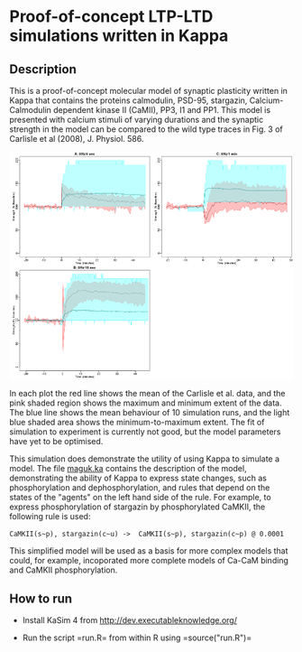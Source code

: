 Proof-of-concept LTP-LTD simulations written in Kappa
=====================================================

Description
-----------

This is a proof-of-concept molecular model of synaptic plasticity
written in Kappa that contains the proteins calmodulin, PSD-95,
stargazin, Calcium-Calmodulin dependent kinase II (CaMII), PP3, I1 and
PP1. This model is presented with calcium stimuli of varying durations
and the synaptic strength in the model can be compared to the wild
type traces in Fig. 3 of Carlisle et al (2008), J. Physiol. 586.

![Stargazin bound to PSD-95 and the data of Carlisle et al (2008)](figs/stg-psd95.png)

In each plot the red line shows the mean of the Carlisle et
al. data, and the pink shaded region shows the maximum and minimum
extent of the data. The blue line shows the mean behaviour of
10 simulation runs, and the light blue shaded area shows the
minimum-to-maximum extent. The fit of simulation to experiment is
currently not good, but the model parameters have yet to be
optimised.

This simulation does demonstrate the utility of using Kappa to
simulate a model. The file [maguk.ka](maguk.ka) contains the
description of the model, demonstrating the ability of Kappa to
express state changes, such as phosphorylation and dephosphorylation,
and rules that depend on the states of the "agents" on the left hand
side of the rule. For example, to express phosphorylation of stargazin
by phosphorylated CaMKII, the following rule is used:
```
CaMKII(s~p), stargazin(c~u) ->  CaMKII(s~p), stargazin(c~p) @ 0.0001
```

This simplified model will be used as a basis for more complex models
that could, for example, incoporated more complete models of Ca-CaM
binding and CaMKII phosphorylation.

How to run
----------

* Install KaSim 4 from http://dev.executableknowledge.org/

* Run the script =run.R= from within R using =source("run.R")=

<!--  LocalWords:  LTP PSD CaMII Carlisle Physiol CaMKII incoporated
 -->
<!--  LocalWords:  Intall KaSim
 -->
